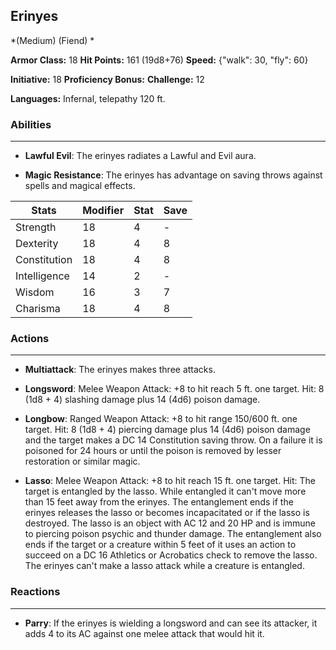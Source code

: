 ## Erinyes
*(Medium) (Fiend) *

**Armor Class:** 18
**Hit Points:** 161 (19d8+76)
**Speed:** {"walk": 30, "fly": 60}

**Initiative:** 18
**Proficiency Bonus:**
**Challenge:** 12

**Languages:** Infernal, telepathy 120 ft.

### Abilities
 --- 
- **Lawful Evil**: The erinyes radiates a Lawful and Evil aura.

- **Magic Resistance**: The erinyes has advantage on saving throws against spells and magical effects.



| Stats | Modifier | Stat | Save
| ---- | ---- | ---- | ---- |
| Strength | 18 | 4 | - |
| Dexterity | 18 | 4 | 8 |
| Constitution | 18 | 4 | 8 |
| Intelligence | 14 | 2 | - |
| Wisdom | 16 | 3 | 7 |
| Charisma | 18 | 4 | 8 |

### Actions
 --- 
- **Multiattack**: The erinyes makes three attacks.

- **Longsword**: Melee Weapon Attack: +8 to hit  reach 5 ft.  one target. Hit: 8 (1d8 + 4) slashing damage plus 14 (4d6) poison damage.

- **Longbow**: Ranged Weapon Attack: +8 to hit  range 150/600 ft.  one target. Hit: 8 (1d8 + 4) piercing damage plus 14 (4d6) poison damage  and the target makes a DC 14 Constitution saving throw. On a failure  it is poisoned for 24 hours or until the poison is removed by lesser restoration or similar magic.

- **Lasso**: Melee Weapon Attack: +8 to hit  reach 15 ft.  one target. Hit: The target is entangled by the lasso. While entangled  it can't move more than 15 feet away from the erinyes. The entanglement ends if the erinyes releases the lasso or becomes incapacitated  or if the lasso is destroyed. The lasso is an object with AC 12 and 20 HP and is immune to piercing  poison  psychic  and thunder damage. The entanglement also ends if the target or a creature within 5 feet of it uses an action to succeed on a DC 16 Athletics or Acrobatics check to remove the lasso. The erinyes can't make a lasso attack while a creature is entangled.

### Reactions
 --- 
- **Parry**: If the erinyes is wielding a longsword and can see its attacker, it adds 4 to its AC against one melee attack that would hit it.

